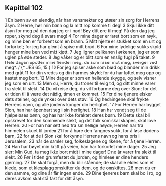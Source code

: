 ## Kapittel 102

1 En bønn av en elendig, når han vansmekter og utøser sin sorg for Herrens åsyn.
2 Herre, hør min bønn og la mitt rop komme til deg!
3 Skjul ikke ditt åsyn for meg på den dag jeg er i nød! Bøy ditt øre til meg! På den dag jeg roper, skynd deg å svare meg!
4 For mine dager er faret bort som en røyk, og mine ben er forbrent som en brann.
5 Mitt hjerte er stukket som en urt og fortørket; for jeg har glemt å spise mitt brød.
6 For mine lydelige sukks skyld henger mine ben ved mitt kjøtt.
7 Jeg ligner pelikanen i ørkenen, jeg er som uglen på øde steder.
8 Jeg våker og er blitt som en enslig fugl på taket.
9 Hele dagen spotter mine fiender meg; de som raser mot meg, sverger ved meg*. / {* JES 65, 15.}
10 For jeg spiser aske som brød og blander min drikk med gråt
11 for din vredes og din harmes skyld; for du har løftet meg opp og kastet meg bort.
12 Mine dager er som en hellende skygge, og selv visner jeg som en urt.
13 Men du, Herre, du troner til evig tid, og ditt minne varer fra slekt til slekt.
14 Du vil reise deg, du vil forbarme deg over Sion; for det er tiden til å være det nådig, timen er kommet.
15 For dine tjenere elsker dets steiner, og de ynkes over dets støv.
16 Og hedningene skal frykte Herrens navn, og alle jordens konger din herlighet.
17 For Herren har bygget Sion, han har åpenbart seg i sin herlighet.
18 Han har vendt seg til de hjelpeløses bønn, og han har ikke foraktet deres bønn.
19 Dette skal bli opskrevet for den kommende slekt, og det folk som skal skapes, skal love Herren.
20 For han har sett ned fra sin hellige høyde, Herren har fra himmelen skuet til jorden
21 for å høre den fangnes sukk, for å løse dødens barn,
22 for at de i Sion skal forkynne Herrens navn og hans pris i Jerusalem,
23 når de samler seg, folkeslagene og rikene, for å tjene Herren.
24 Han har bøyet min kraft på veien, han har forkortet mine dager.
25 Jeg sier: Min Gud, ta meg ikke bort midt i mine dager! Dine år varer fra slekt til slekt.
26 Før i tiden grunnfestet du jorden, og himlene er dine henders gjerning.
27 De skal forgå, men du blir stående; de skal alle eldes som et klede, som et klesplagg omskifter du dem, og de omskiftes,
28 men du er den samme, og dine år får ingen ende.
29 Dine tjeneres barn skal bo i ro, og deres avkom skal stå fast for ditt åsyn.
